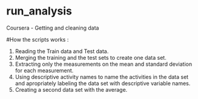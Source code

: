 # run_analysis
Coursera - Getting and cleaning data 

#How the scripts works : 

1) Reading the Train data and Test data.
2) Merging the training and the test sets to create one data set.
3) Extracting only the measurements on the mean and standard deviation for each measurement.
4) Using descriptive activity names to name the activities in the data set and apropriately labeling the data set with descriptive variable names. 
5) Creating a second data set with the average.
